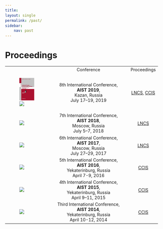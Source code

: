 ```yaml
---
title: 
layout: single
permalink: /past/
sidebar: 
    nav: past 
---
```


# Proceedings

<center>
<table style="width: 100%">
    <tbody>
        <tr>
            <td style="width: 30%;"></td>
            <td style="width: 60%;"><center>Conference</center></td>
            <td><center>Proceedings</center></td>
        </tr>
        <tr>
            <td style="width: 30%;">
                <figure>
                    <a href="https://link.springer.com/book/10.1007/978-3-030-37334-4"><img src="/assets/images/978-3-030-37334-4.jpg"></a> <a href="https://link.springer.com/book/10.1007/978-3-030-39575-9"><img src="https://media.springernature.com/w306/springer-static/cover-hires/book/978-3-030-39575-9"></a>
                </figure>
            </td>
            <td style="width: 60%;"><center>8th International Conference,<br><b>AIST 2019</b>,<br>Kazan, Russia<br>July 17–19, 2019</center></td>
            <td><center><a href="https://link.springer.com/book/10.1007/978-3-030-37334-4">LNCS</a>, <a href="https://link.springer.com/book/10.1007/978-3-030-39575-9">CCIS</a></center></td>
        </tr>
        <tr>
            <td style="width: 30%;">
                <figure>
                    <a href="https://link.springer.com/book/10.1007/978-3-030-11027-7"><img src="https://media.springernature.com/w306/springer-static/cover-hires/book/978-3-030-11027-7"></a>
                </figure>
            </td>
            <td style="width: 60%;"><center>7th International Conference,<br><b>AIST 2018</b>,<br>Moscow, Russia<br>July 5–7, 2018</center></td>
            <td><center><a href="https://link.springer.com/book/10.1007/978-3-030-11027-7">LNCS</a></center></td>
        </tr>
        <tr>
            <td style="width: 30%;">
                <figure>
                    <a href="https://link.springer.com/book/10.1007/978-3-319-73013-4"><img src="https://media.springernature.com/w306/springer-static/cover-hires/book/978-3-319-73013-4"></a>
                </figure>
            </td>
            <td style="width: 60%;"><center>6th International Conference,<br><b>AIST 2017</b>,<br>Moscow, Russia<br>July 27–29, 2017</center></td>
            <td><center><a href="https://link.springer.com/book/10.1007/978-3-319-73013-4">LNCS</a></center></td>
        </tr>
        <tr>
            <td>
                <figure>
                    <a href="https://link.springer.com/book/10.1007/978-3-319-52920-2"><img src="https://media.springernature.com/w306/springer-static/cover-hires/book/978-3-319-52920-2"></a>
                </figure>
            </td>
            <td><center>5th International Conference,<br><b>AIST 2016</b>,<br>Yekaterinburg, Russia<br>April 7-9, 2016</center></td>
            <td><center><a href="https://link.springer.com/book/10.1007/978-3-319-52920-2">CCIS</a></center></td>
        </tr>
        <tr>
          <td>
            <figure>
                <a href="https://link.springer.com/book/10.1007/978-3-319-26123-2"><img src="https://media.springernature.com/w306/springer-static/cover-hires/book/978-3-319-26123-2"></a>
            </figure>
          </td>
          <td><center>4th International Conference,<br><b>AIST 2015</b>,<br>Yekaterinburg, Russia<br>April 9–11, 2015</center></td>
          <td><center><a href="https://link.springer.com/book/10.1007/978-3-319-26123-2">CCIS</a></center></td>
        </tr>
        <tr>
            <td>
              <figure>
                  <a href="https://link.springer.com/book/10.1007/978-3-319-12580-0"><img src="https://media.springernature.com/w306/springer-static/cover-hires/book/978-3-319-12580-0"></a>
               </figure>
            </td>
            <td><center>Third International Conference,<br><b>AIST 2014</b>,<br>Yekaterinburg, Russia<br>April 10-12, 2014</center></td>
            <td><center><a href="https://link.springer.com/book/10.1007/978-3-319-12580-0">CCIS</a></center></td>
        </tr>         
</tbody>
</table>
</center>
